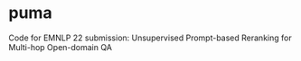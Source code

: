 # puma
Code for EMNLP 22 submission: Unsupervised Prompt-based Reranking for Multi-hop Open-domain QA
